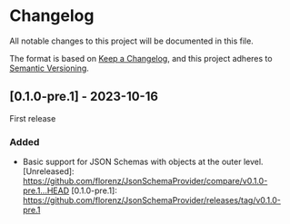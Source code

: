 # Changelog

All notable changes to this project will be documented in this file.

The format is based on [Keep a Changelog](https://keepachangelog.com/en/1.0.0/),
and this project adheres to [Semantic Versioning](https://semver.org/spec/v2.0.0.html).

## [0.1.0-pre.1] - 2023-10-16

First release

### Added

- Basic support for JSON Schemas with objects at the outer level.
[Unreleased]: https://github.com/florenz/JsonSchemaProvider/compare/v0.1.0-pre.1...HEAD
[0.1.0-pre.1]: https://github.com/florenz/JsonSchemaProvider/releases/tag/v0.1.0-pre.1
